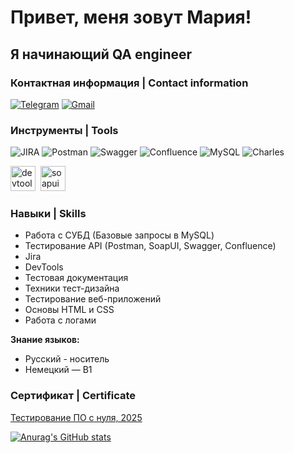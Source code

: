 # Привет, меня зовут Мария!

## Я начинающий QA engineer

### Контактная информация | Contact information
[![Telegram](https://img.shields.io/badge/-Telegram-090909?stule=for-the-badge&logo=telegram&logoColor=27A0D9)](https://t.me/palyanova_m)
[![Gmail](https://img.shields.io/badge/-Gmail-090909?stule=for-the-badge&logo=gmail&logoColor=005FF9)](mailto:mariapalanova666@gmail.com)

### Инструменты | Tools
![JIRA](https://img.shields.io/badge/-Jira-090909?stule=for-the-badge&logo=jira&logoColor=0052CC)
![Postman](https://img.shields.io/badge/-Postman-090909?stule=for-the-badge&logo=Postman&logoColor=FF6C37)
![Swagger](https://img.shields.io/badge/-Swagger-090909?stule=for-the-badge&logo=Swagger&logoColor=85EA2D)
![Confluence](https://img.shields.io/badge/-Confluence-090909?stule=for-the-badge&logo=Confluence&logoColor=172B4D)
![MySQL](https://img.shields.io/badge/-MySQL-090909?stule=for-the-badge&logo=MySQL&logoColor=4479A1)
![Charles](https://img.shields.io/badge/-Charles-090909?stule=for-the-badge&logo=Charles&logoColor=F3F5F5)

<div>
<img src="https://d33wubrfki0l68.cloudfront.net/38b5c953a4667366685d55db55d057c86db1fc54/a0fdc/static/acae6b24d940347661ca901ea07f47c1/chrome-dev-logo-icon.png" title="devtools" alt="devtools" width="40" height="40"/>&nbsp
<img src="https://static0.smartbear.co/smartbearbrand/media/images/home/soapui-icon.svg" title="soapui" alt="soapui" width="40" height="40"/>&nbsp
</div>

### Навыки | Skills
- Работа с СУБД (Базовые запросы в MySQL)
- Тестирование API (Postman, SoapUI, Swagger, Confluence)
- Jira
- DevTools
- Тестовая документация 
- Техники тест-дизайна
- Тестирование веб-приложений
- Основы HTML и CSS
- Работа с логами

**Знание языков:**
- Русский - носитель
- Немецкий — B1
### Сертификат | Certificate
[Тестирование ПО с нуля, 2025](https://stepik.org/cert/2929119)

[![Anurag's GitHub stats](https://github-readme-stats.vercel.app/api?username=Maria272727)](https://github.com/Maria272727/github-readme-stats?stule=dark)
